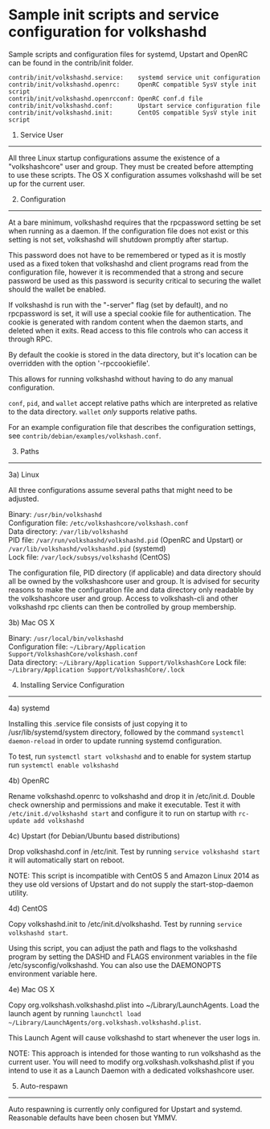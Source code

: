 Sample init scripts and service configuration for volkshashd
==========================================================

Sample scripts and configuration files for systemd, Upstart and OpenRC
can be found in the contrib/init folder.

    contrib/init/volkshashd.service:    systemd service unit configuration
    contrib/init/volkshashd.openrc:     OpenRC compatible SysV style init script
    contrib/init/volkshashd.openrcconf: OpenRC conf.d file
    contrib/init/volkshashd.conf:       Upstart service configuration file
    contrib/init/volkshashd.init:       CentOS compatible SysV style init script

1. Service User
---------------------------------

All three Linux startup configurations assume the existence of a "volkshashcore" user
and group.  They must be created before attempting to use these scripts.
The OS X configuration assumes volkshashd will be set up for the current user.

2. Configuration
---------------------------------

At a bare minimum, volkshashd requires that the rpcpassword setting be set
when running as a daemon.  If the configuration file does not exist or this
setting is not set, volkshashd will shutdown promptly after startup.

This password does not have to be remembered or typed as it is mostly used
as a fixed token that volkshashd and client programs read from the configuration
file, however it is recommended that a strong and secure password be used
as this password is security critical to securing the wallet should the
wallet be enabled.

If volkshashd is run with the "-server" flag (set by default), and no rpcpassword is set,
it will use a special cookie file for authentication. The cookie is generated with random
content when the daemon starts, and deleted when it exits. Read access to this file
controls who can access it through RPC.

By default the cookie is stored in the data directory, but it's location can be overridden
with the option '-rpccookiefile'.

This allows for running volkshashd without having to do any manual configuration.

`conf`, `pid`, and `wallet` accept relative paths which are interpreted as
relative to the data directory. `wallet` *only* supports relative paths.

For an example configuration file that describes the configuration settings,
see `contrib/debian/examples/volkshash.conf`.

3. Paths
---------------------------------

3a) Linux

All three configurations assume several paths that might need to be adjusted.

Binary:              `/usr/bin/volkshashd`  
Configuration file:  `/etc/volkshashcore/volkshash.conf`  
Data directory:      `/var/lib/volkshashd`  
PID file:            `/var/run/volkshashd/volkshashd.pid` (OpenRC and Upstart) or `/var/lib/volkshashd/volkshashd.pid` (systemd)  
Lock file:           `/var/lock/subsys/volkshashd` (CentOS)  

The configuration file, PID directory (if applicable) and data directory
should all be owned by the volkshashcore user and group.  It is advised for security
reasons to make the configuration file and data directory only readable by the
volkshashcore user and group.  Access to volkshash-cli and other volkshashd rpc clients
can then be controlled by group membership.

3b) Mac OS X

Binary:              `/usr/local/bin/volkshashd`  
Configuration file:  `~/Library/Application Support/VolkshashCore/volkshash.conf`  
Data directory:      `~/Library/Application Support/VolkshashCore`
Lock file:           `~/Library/Application Support/VolkshashCore/.lock`

4. Installing Service Configuration
-----------------------------------

4a) systemd

Installing this .service file consists of just copying it to
/usr/lib/systemd/system directory, followed by the command
`systemctl daemon-reload` in order to update running systemd configuration.

To test, run `systemctl start volkshashd` and to enable for system startup run
`systemctl enable volkshashd`

4b) OpenRC

Rename volkshashd.openrc to volkshashd and drop it in /etc/init.d.  Double
check ownership and permissions and make it executable.  Test it with
`/etc/init.d/volkshashd start` and configure it to run on startup with
`rc-update add volkshashd`

4c) Upstart (for Debian/Ubuntu based distributions)

Drop volkshashd.conf in /etc/init.  Test by running `service volkshashd start`
it will automatically start on reboot.

NOTE: This script is incompatible with CentOS 5 and Amazon Linux 2014 as they
use old versions of Upstart and do not supply the start-stop-daemon utility.

4d) CentOS

Copy volkshashd.init to /etc/init.d/volkshashd. Test by running `service volkshashd start`.

Using this script, you can adjust the path and flags to the volkshashd program by
setting the DASHD and FLAGS environment variables in the file
/etc/sysconfig/volkshashd. You can also use the DAEMONOPTS environment variable here.

4e) Mac OS X

Copy org.volkshash.volkshashd.plist into ~/Library/LaunchAgents. Load the launch agent by
running `launchctl load ~/Library/LaunchAgents/org.volkshash.volkshashd.plist`.

This Launch Agent will cause volkshashd to start whenever the user logs in.

NOTE: This approach is intended for those wanting to run volkshashd as the current user.
You will need to modify org.volkshash.volkshashd.plist if you intend to use it as a
Launch Daemon with a dedicated volkshashcore user.

5. Auto-respawn
-----------------------------------

Auto respawning is currently only configured for Upstart and systemd.
Reasonable defaults have been chosen but YMMV.
